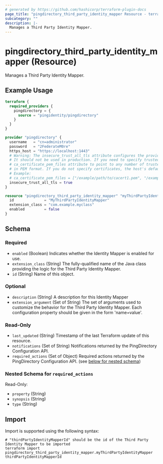 ```yaml
---
# generated by https://github.com/hashicorp/terraform-plugin-docs
page_title: "pingdirectory_third_party_identity_mapper Resource - terraform-provider-pingdirectory"
subcategory: ""
description: |-
  Manages a Third Party Identity Mapper.
---
```


# pingdirectory_third_party_identity_mapper (Resource)

Manages a Third Party Identity Mapper.

## Example Usage

```terraform
terraform {
  required_providers {
    pingdirectory = {
      source = "pingidentity/pingdirectory"
    }
  }
}

provider "pingdirectory" {
  username   = "cn=administrator"
  password   = "2FederateM0re"
  https_host = "https://localhost:1443"
  # Warning: The insecure_trust_all_tls attribute configures the provider to trust any certificate presented by the PingDirectory server.
  # It should not be used in production. If you need to specify trusted CA certificates, use the
  # ca_certificate_pem_files attribute to point to any number of trusted CA certificate files
  # in PEM format. If you do not specify certificates, the host's default root CA set will be used.
  # Example:
  # ca_certificate_pem_files = ["/example/path/to/cacert1.pem", "/example/path/to/cacert2.pem"]
  insecure_trust_all_tls = true
}

resource "pingdirectory_third_party_identity_mapper" "myThirdPartyIdentityMapper" {
  id              = "MyThirdPartyIdentityMapper"
  extension_class = "com.example.myclass"
  enabled         = false
}
```

<!-- schema generated by tfplugindocs -->
## Schema

### Required

- `enabled` (Boolean) Indicates whether the Identity Mapper is enabled for use.
- `extension_class` (String) The fully-qualified name of the Java class providing the logic for the Third Party Identity Mapper.
- `id` (String) Name of this object.

### Optional

- `description` (String) A description for this Identity Mapper
- `extension_argument` (Set of String) The set of arguments used to customize the behavior for the Third Party Identity Mapper. Each configuration property should be given in the form 'name=value'.

### Read-Only

- `last_updated` (String) Timestamp of the last Terraform update of this resource.
- `notifications` (Set of String) Notifications returned by the PingDirectory Configuration API.
- `required_actions` (Set of Object) Required actions returned by the PingDirectory Configuration API. (see [below for nested schema](#nestedatt--required_actions))

<a id="nestedatt--required_actions"></a>
### Nested Schema for `required_actions`

Read-Only:

- `property` (String)
- `synopsis` (String)
- `type` (String)

## Import

Import is supported using the following syntax:

```shell
# "thirdPartyIdentityMapperId" should be the id of the Third Party Identity Mapper to be imported
terraform import pingdirectory_third_party_identity_mapper.myThirdPartyIdentityMapper thirdPartyIdentityMapperId
```
